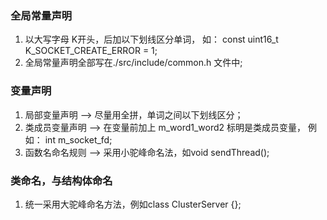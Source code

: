 ### 全局常量声明
1. 以大写字母 K开头，后加以下划线区分单词， 如： const uint16_t K_SOCKET_CREATE_ERROR = 1;
2. 全局常量声明全部写在./src/include/common.h 文件中;

### 变量声明
1. 局部变量声明 --> 尽量用全拼，单词之间以下划线区分；
2. 类成员变量声明 --> 在变量前加上 m_word1_word2 标明是类成员变量， 例如： int m_socket_fd;
3. 函数名命名规则 --> 采用小驼峰命名法，如void sendThread();

### 类命名，与结构体命名
1. 统一采用大驼峰命名方法，例如class ClusterServer {};




